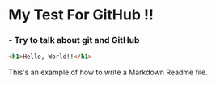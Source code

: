 # My Test For GitHub !!

### - Try to talk about git and GitHub

```html
<h1>Hello, World!!</h1>
```

This's an example of how to write a Markdown Readme file.
